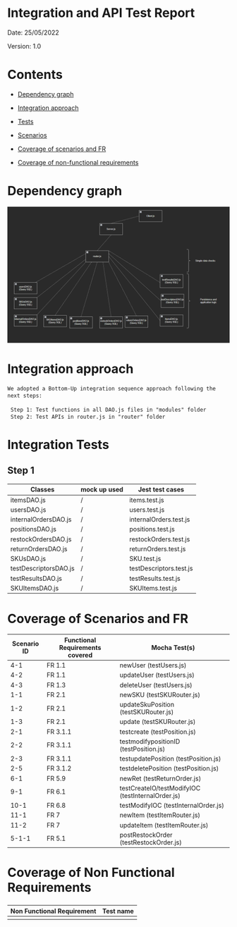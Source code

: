 # Integration and API Test Report

Date: 25/05/2022

Version: 1.0

# Contents

- [Dependency graph](#dependency_graph)

- [Integration approach](#integration)

- [Tests](#tests)

- [Scenarios](#scenarios)

- [Coverage of scenarios and FR](#scenario-coverage)
- [Coverage of non-functional requirements](#nfr-coverage)



# Dependency graph 

![Dependency_Graph](docs/DependencyGraph.PNG)
     
# Integration approach
    
    We adopted a Bottom-Up integration sequence approach following the next steps:

     Step 1: Test functions in all DAO.js files in "modules" folder
     Step 2: Test APIs in router.js in "router" folder


#  Integration Tests


## Step 1
| Classes  | mock up used |Jest test cases |
|--|--|--|
|itemsDAO.js|/|items.test.js|
|usersDAO.js|/|users.test.js|
|internalOrdersDAO.js|/|internalOrders.test.js|
|positionsDAO.js|/|positions.test.js|
|restockOrdersDAO.js|/|restockOrders.test.js|
|returnOrdersDAO.js|/|returnOrders.test.js|
|SKUsDAO.js|/|SKU.test.js|
|testDescriptorsDAO.js|/|testDescriptors.test.js|
|testResultsDAO.js|/|testResults.test.js|
|SKUItemsDAO.js|/|SKUItems.test.js|


# Coverage of Scenarios and FR

| Scenario ID | Functional Requirements covered | Mocha  Test(s) | 
| ----------- | ------------------------------- | -------------------------| 
| 4-1         | FR 1.1                          |newUser    (testUsers.js) |             
| 4-2         | FR 1.1                          |updateUser (testUsers.js) |             
| 4-3         | FR 1.3                          |deleteUser (testUsers.js) |           
| 1-1         | FR 2.1                          |newSKU     (testSKURouter.js)              |
| 1-2         | FR 2.1                          |updateSkuPosition    (testSKURouter.js)     |
| 1-3         | FR 2.1                          |update    (testSKURouter.js)     |             
| 2-1         | FR 3.1.1                        |testcreate   (testPosition.js)             | 
| 2-2         | FR 3.1.1                        |testmodifypositionID   (testPosition.js)    |
| 2-3         | FR 3.1.1                        |testupdatePosition    (testPosition.js)     | 
| 2-5         | FR 3.1.2                        |testdeletePosition    (testPosition.js)     | 
| 6-1         | FR 5.9                          |newRet     (testReturnOrder.js)               |
| 9-1         | FR 6.1                          |testCreateIO/testModifyIOC (testInternalOrder.js) |  
| 10-1        | FR 6.8                          |testModifyIOC    (testInternalOrder.js) |
| 11-1        | FR 7                            |newItem    (testItemRouter.js) |   
| 11-2        | FR 7                            |updateItem    (testItemRouter.js) |   
| 5-1-1       | FR 5.1                          |postRestockOrder    (testRestockOrder.js) |   

# Coverage of Non Functional Requirements


### 

| Non Functional Requirement | Test name |
| -------------------------- | --------- |
|                            |           |


